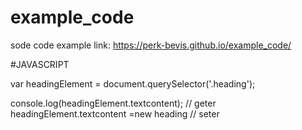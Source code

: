 # example_code
sode code example
link: https://perk-bevis.github.io/example_code/

#JAVASCRIPT


var headingElement = document.querySelector('.heading');

console.log(headingElement.textcontent); // geter 
headingElement.textcontent =new heading // seter

